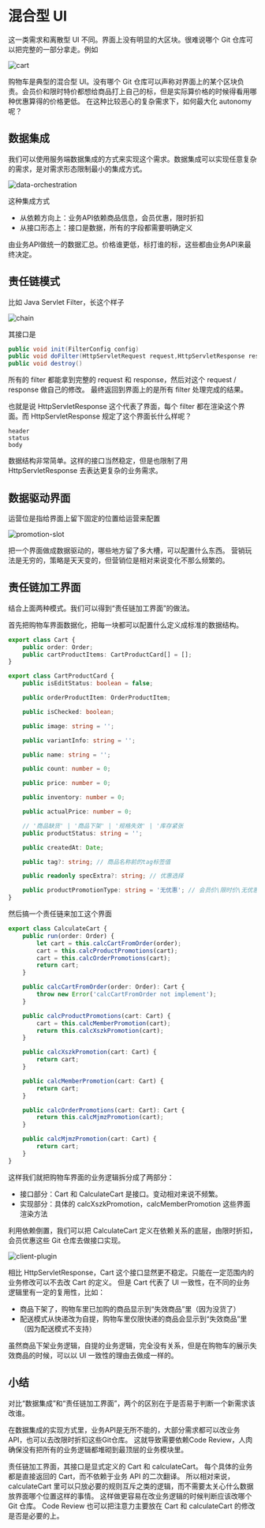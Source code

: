 # 混合型 UI

这一类需求和离散型 UI 不同。界面上没有明显的大区块。很难说哪个 Git 仓库可以把完整的一部分拿走。例如

![cart](./cart.jpg)

购物车是典型的混合型 UI。没有哪个 Git 仓库可以声称对界面上的某个区块负责。会员价和限时特价都想给商品打上自己的标，但是实际算价格的时候得看用哪种优惠算得的价格更低。
在这种比较恶心的复杂需求下，如何最大化 autonomy 呢？

## 数据集成

我们可以使用服务端数据集成的方式来实现这个需求。数据集成可以实现任意复杂的需求，是对需求形态限制最小的集成方式。

![data-orchestration](./data-orchestration.drawio.svg)

这种集成方式

* 从依赖方向上：业务API依赖商品信息，会员优惠，限时折扣
* 从接口形态上：接口是数据，所有的字段都需要明确定义

由业务API做统一的数据汇总。价格谁更低，标打谁的标，这些都由业务API来最终决定。

## 责任链模式

比如 Java Servlet Filter，长这个样子

![chain](./chain.jpeg)

其接口是

```java
public void init(FilterConfig config)
public void doFilter(HttpServletRequest request,HttpServletResponse response, FilterChain chain)
public void destroy()
```

所有的 filter 都能拿到完整的 request 和 response，然后对这个 request / response 做自己的修改。
最终返回到界面上的是所有 filter 处理完成的结果。

也就是说 HttpServletResponse 这个代表了界面，每个 filter 都在渲染这个界面。而 HttpServletResponse 规定了这个界面长什么样呢？

```
header
status
body
```

数据结构非常简单。这样的接口当然稳定，但是也限制了用 HttpServletResponse 去表达更复杂的业务需求。

## 数据驱动界面

运营位是指给界面上留下固定的位置给运营来配置

![promotion-slot](./promotion-slot.png)

把一个界面做成数据驱动的，哪些地方留了多大槽，可以配置什么东西。
营销玩法是无穷的，策略是天天变的，但营销位是相对来说变化不那么频繁的。

## 责任链加工界面

结合上面两种模式。我们可以得到“责任链加工界面”的做法。

首先把购物车界面数据化，把每一块都可以配置什么定义成标准的数据结构。

```ts
export class Cart {
    public order: Order;
    public cartProductItems: CartProductCard[] = [];
}

export class CartProductCard {
    public isEditStatus: boolean = false;

    public orderProductItem: OrderProductItem;

    public isChecked: boolean;

    public image: string = '';

    public variantInfo: string = '';

    public name: string = '';

    public count: number = 0;

    public price: number = 0;

    public inventory: number = 0;

    public actualPrice: number = 0;

    // '商品缺货' | '商品下架' | '规格失效' | '库存紧张
    public productStatus: string = '';

    public createdAt: Date;

    public tag?: string; // 商品名称前的tag标签值

    public readonly specExtra?: string; // 优惠选择

    public productPromotionType: string = '无优惠'; // 会员价\限时价\无优惠
}
```

然后搞一个责任链来加工这个界面

```ts
export class CalculateCart {
    public run(order: Order) {
        let cart = this.calcCartFromOrder(order);
        cart = this.calcProductPromotions(cart);
        cart = this.calcOrderPromotions(cart);
        return cart;
    }

    public calcCartFromOrder(order: Order): Cart {
        throw new Error('calcCartFromOrder not implement');
    }

    public calcProductPromotions(cart: Cart) {
        cart = this.calcMemberPromotion(cart);
        return this.calcXszkPromotion(cart);
    }

    public calcXszkPromotion(cart: Cart) {
        return cart;
    }

    public calcMemberPromotion(cart: Cart) {
        return cart;
    }

    public calcOrderPromotions(cart: Cart): Cart {
        return this.calcMjmzPromotion(cart);
    }

    public calcMjmzPromotion(cart: Cart) {
        return cart;
    }
}
```

这样我们就把购物车界面的业务逻辑拆分成了两部分：

* 接口部分：Cart 和 CalculateCart 是接口。变动相对来说不频繁。
* 实现部分：具体的 calcXszkPromotion，calcMemberPromotion 这些界面渲染方法

利用依赖倒置，我们可以把 CalculateCart 定义在依赖关系的底层，由限时折扣，会员优惠这些 Git 仓库去做接口实现。

![client-plugin](./client-plugin.drawio.svg)

相比 HttpServletResponse，Cart 这个接口显然更不稳定。只能在一定范围内的业务修改可以不去改 Cart 的定义。
但是 Cart 代表了 UI 一致性，在不同的业务逻辑里有一定的复用性，比如：

* 商品下架了，购物车里已加购的商品显示到“失效商品”里（因为没货了）
* 配送模式从快递改为自提，购物车里仅限快递的商品会显示到“失效商品”里（因为配送模式不支持）

虽然商品下架业务逻辑，自提的业务逻辑，完全没有关系，但是在购物车的展示失效商品的时候，可以以 UI 一致性的理由去做成一样的。

## 小结

对比“数据集成”和“责任链加工界面”，两个的区别在于是否易于判断一个新需求该改谁。

在数据集成的实现方式里，业务API是无所不能的，大部分需求都可以改业务API，也可以去改限时折扣这些Git仓库。
这就导致需要依赖Code Review，人肉确保没有把所有的业务逻辑都堆砌到最顶层的业务模块里。

责任链加工界面，其接口是显式定义的 Cart 和 calculateCart。
每个具体的业务都是直接返回的 Cart，而不依赖于业务 API 的二次翻译。
所以相对来说，calculateCart 里可以只放必要的规则互斥之类的逻辑，而不需要太关心什么数据放界面哪个位置这样的事情。
这样做更容易在改业务逻辑的时候判断应该改哪个 Git 仓库。
Code Review 也可以把注意力主要放在 Cart 和 calculateCart 的修改是否是必要的上。

